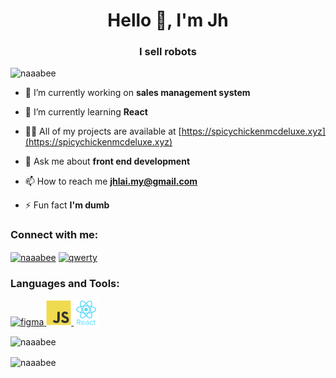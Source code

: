 <h1 align="center">Hello 👋, I'm Jh</h1>
<h3 align="center">I sell robots</h3>

<p align="left"> <img src="https://komarev.com/ghpvc/?username=naaabee&label=Profile%20views&color=0e75b6&style=flat" alt="naaabee" /> </p>

- 🔭 I’m currently working on **sales management system**

- 🌱 I’m currently learning **React**

- 👨‍💻 All of my projects are available at [https://spicychickenmcdeluxe.xyz](https://spicychickenmcdeluxe.xyz)

- 💬 Ask me about **front end development**

- 📫 How to reach me **jhlai.my@gmail.com**

- ⚡ Fun fact **I'm dumb**

<h3 align="left">Connect with me:</h3>
<p align="left">
<a href="https://instagram.com/naaabee" target="blank"><img align="center" src="https://raw.githubusercontent.com/rahuldkjain/github-profile-readme-generator/master/src/images/icons/Social/instagram.svg" alt="naaabee" height="30" width="40" /></a>
<a href="https://www.youtube.com/c/qwerty" target="blank"><img align="center" src="https://raw.githubusercontent.com/rahuldkjain/github-profile-readme-generator/master/src/images/icons/Social/youtube.svg" alt="qwerty" height="30" width="40" /></a>
</p>

<h3 align="left">Languages and Tools:</h3>
<p align="left"> <a href="https://www.figma.com/" target="_blank" rel="noreferrer"> <img src="https://www.vectorlogo.zone/logos/figma/figma-icon.svg" alt="figma" width="40" height="40"/> </a> <a href="https://developer.mozilla.org/en-US/docs/Web/JavaScript" target="_blank" rel="noreferrer"> <img src="https://raw.githubusercontent.com/devicons/devicon/master/icons/javascript/javascript-original.svg" alt="javascript" width="40" height="40"/> </a> <a href="https://reactjs.org/" target="_blank" rel="noreferrer"> <img src="https://raw.githubusercontent.com/devicons/devicon/master/icons/react/react-original-wordmark.svg" alt="react" width="40" height="40"/> </a> </p>

<p><img align="center" src="https://github-readme-stats.vercel.app/api/top-langs?username=naaabee&show_icons=true&locale=en&layout=compact" alt="naaabee" /></p>

<p><img align="center" src="https://github-readme-streak-stats.herokuapp.com/?user=naaabee&" alt="naaabee" /></p>
